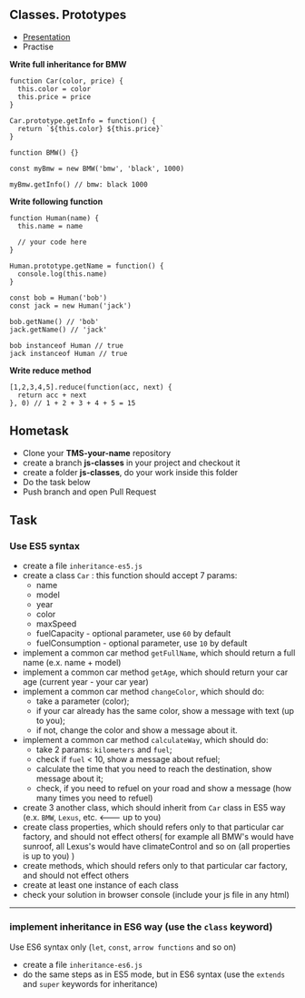 
## Classes. Prototypes

* [Presentation](https://sulemanof.github.io/js-lectures/js-classes/presentation/#/)
* Practise

**Write full inheritance for BMW**
```
function Car(color, price) {
  this.color = color
  this.price = price
}

Car.prototype.getInfo = function() {
  return `${this.color} ${this.price}`
}

function BMW() {}

const myBmw = new BMW('bmw', 'black', 1000)

myBmw.getInfo() // bmw: black 1000

```

**Write following function**
```
function Human(name) {
  this.name = name

  // your code here
}

Human.prototype.getName = function() {
  console.log(this.name)
}

const bob = Human('bob')
const jack = new Human('jack')

bob.getName() // 'bob'
jack.getName() // 'jack'

bob instanceof Human // true
jack instanceof Human // true
```

**Write reduce method**

```
[1,2,3,4,5].reduce(function(acc, next) {
  return acc + next
}, 0) // 1 + 2 + 3 + 4 + 5 = 15
```


## Hometask
* Clone your **TMS-your-name** repository
* create a branch **js-classes** in your project and checkout it
* create a folder **js-classes**, do your work inside this folder
* Do the task below
* Push branch and open Pull Request

## Task
### Use ES5 syntax
+ create a file `inheritance-es5.js`
+ create a class `Car` : this function should accept 7 params:  
    + name
    + model
    + year
    + color
    + maxSpeed
    + fuelCapacity - optional parameter, use `60` by default
    + fuelConsumption - optional parameter, use `10` by default
+ implement a common car method `getFullName`, which should return a full name (e.x. name + model)
+ implement a common car method `getAge`, which should return your car age (current year - your car year)
+ implement a common car method `changeColor`, which should do:
    - take a parameter (color);
    - if your car already has the same color, show a message with text (up to you);
    - if not, change the color and show a message about it.
+ implement a common car method `calculateWay`, which should do:
    - take 2 params: `kilometers` and `fuel`;
    - check if `fuel` < 10, show a message about refuel;
    - calculate the time that you need to reach the destination, show message about it;
    - check, if you need to refuel on your road and show a message (how many times you need to refuel)
+ create 3 another class, which should inherit from `Car` class in ES5 way (e.x. `BMW`, `Lexus`, etc. <--- up to you)
+ create class properties, which should refers only to that particular car factory, and should not effect others(
    for example all BMW's would have sunroof, all Lexus's would have climateControl and so on (all properties is up 
    to you)
)
+ create methods, which should refers only to that particular car factory, and should not effect others
+ create at least one instance of each class
+ check your solution in browser console (include your js file in any html)
---
### implement inheritance in ES6 way (use the `class` keyword)
Use ES6 syntax only (`let`, `const`, `arrow functions` and so on)
+ create a file `inheritance-es6.js`
+ do the same steps as in ES5 mode, but in ES6 syntax (use the `extends` and `super` keywords for inheritance)



